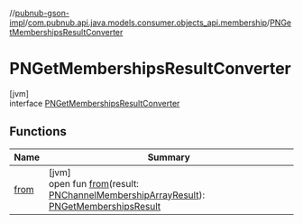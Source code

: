 //[pubnub-gson-impl](../../../index.md)/[com.pubnub.api.java.models.consumer.objects_api.membership](../index.md)/[PNGetMembershipsResultConverter](index.md)

# PNGetMembershipsResultConverter

[jvm]\
interface [PNGetMembershipsResultConverter](index.md)

## Functions

| Name | Summary |
|---|---|
| [from](from.md) | [jvm]<br>open fun [from](from.md)(result: [PNChannelMembershipArrayResult](../../../../../pubnub-kotlin/pubnub-kotlin-api/pubnub-kotlin-api/com.pubnub.api.models.consumer.objects.membership/-p-n-channel-membership-array-result/index.md)): [PNGetMembershipsResult](../../../../../pubnub-gson/pubnub-gson-api/pubnub-gson-api/com.pubnub.api.java.models.consumer.objects_api.membership/-p-n-get-memberships-result/index.md) |
